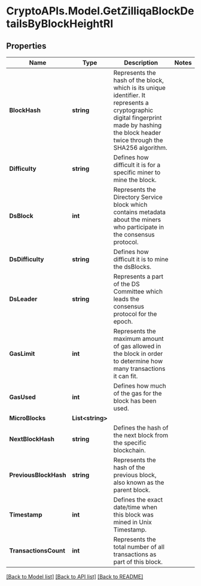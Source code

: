 # CryptoAPIs.Model.GetZilliqaBlockDetailsByBlockHeightRI

## Properties

Name | Type | Description | Notes
------------ | ------------- | ------------- | -------------
**BlockHash** | **string** | Represents the hash of the block, which is its unique identifier. It represents a cryptographic digital fingerprint made by hashing the block header twice through the SHA256 algorithm. | 
**Difficulty** | **string** | Defines how difficult it is for a specific miner to mine the block. | 
**DsBlock** | **int** | Represents the Directory Service block which contains metadata about the miners who participate in the consensus protocol. | 
**DsDifficulty** | **string** | Defines how difficult it is to mine the dsBlocks. | 
**DsLeader** | **string** | Represents a part of the DS Committee which leads the consensus protocol for the epoch. | 
**GasLimit** | **int** | Represents the maximum amount of gas allowed in the block in order to determine how many transactions it can fit. | 
**GasUsed** | **int** | Defines how much of the gas for the block has been used. | 
**MicroBlocks** | **List&lt;string&gt;** |  | 
**NextBlockHash** | **string** | Defines the hash of the next block from the specific blockchain. | 
**PreviousBlockHash** | **string** | Represents the hash of the previous block, also known as the parent block. | 
**Timestamp** | **int** | Defines the exact date/time when this block was mined in Unix Timestamp. | 
**TransactionsCount** | **int** | Represents the total number of all transactions as part of this block. | 

[[Back to Model list]](../README.md#documentation-for-models) [[Back to API list]](../README.md#documentation-for-api-endpoints) [[Back to README]](../README.md)


